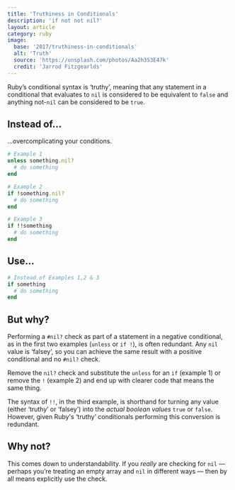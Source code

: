 ```yaml
---
title: 'Truthiness in Conditionals'
description: 'if not not nil?'
layout: article
category: ruby
image:
  base: '2017/truthiness-in-conditionals'
  alt: 'Truth'
  source: 'https://unsplash.com/photos/Aa2h3S3E47k'
  credit: 'Jarrod Fitzgearlds'
---
```


Ruby’s conditional syntax is ‘truthy’, meaning that any statement in a conditional that evaluates to `nil` is considered to be equivalent to `false` and anything not-`nil` can be considered to be `true`.


## Instead of…

...overcomplicating your conditions.

```ruby
# Example 1
unless something.nil?
  # do something
end

# Example 2
if !something.nil?
  # do something
end

# Example 3
if !!something
  # do something
end
```


## Use…

```ruby
# Instead of Examples 1,2 & 3
if something
  # do something
end
```


## But why?

Performing a `#nil?` check as part of a statement in a negative conditional, as in the first two examples (`unless` or `if !`), is often redundant. Any `nil` value is ‘falsey’, so you can achieve the same result with a positive conditional and no `#nil?` check.

Remove the `nil?` check and substitute the `unless` for an `if` (example 1) or remove the `!` (example 2) and end up with clearer code that means the same thing.

The syntax of `!!`, in the third example, is shorthand for turning any value (either ‘truthy’ or ‘falsey’) into the _actual boolean values_ `true` or `false`. However, given Ruby's ‘truthy’ conditionals performing this conversion is redundant.


## Why not?

This comes down to understandability. If you _really_ are checking for `nil` — perhaps you’re treating an empty array and `nil` in different ways — then by all means explicitly use the check.
